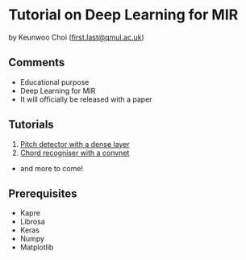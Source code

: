 # Tutorial on Deep Learning for MIR

by Keunwoo Choi (first.last@qmul.ac.uk)

## Comments
  * Educational purpose
  * Deep Learning for MIR
  * It will officially be released with a paper

## Tutorials
  1. [Pitch detector with a dense layer](https://github.com/keunwoochoi/mir_deepnet_tutorial/blob/master/Example%201%20-%20a%20pitch%20detection%20network%20with%20Dense%20layers.ipynb)
  2. [Chord recogniser with a convnet](https://github.com/keunwoochoi/mir_deepnet_tutorial/blob/master/Example%202%20-%20a%20chord%20recognition%20network%20with%20Convolutional%20layers.ipynb)
  * and more to come!

## Prerequisites
  * Kapre
  * Librosa
  * Keras
  * Numpy
  * Matplotlib

